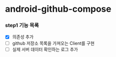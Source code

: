 # android-github-compose

### step1 기능 목록 
- [x] 의존성 추가
- [ ] github 저장소 목록을 가져오는 Client를 구현
- [ ] 실제 서버 데이터 확인하는 로그 추가 

